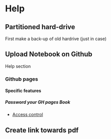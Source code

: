 # Help

## Partitioned hard-drive 

First make a back-up of old hardrive (just in case)



## Upload Notebook on Github

Help section

### Github pages

#### Specific features

##### Password your GH pages Book

- [Access control](Script/Bonus/productivity.ipynb)

## Create link towards pdf





